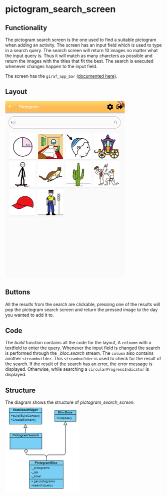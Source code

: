# pictogram_search_screen

## Functionality
The pictogram search screen is the one used to find a suitable pictogram when adding an activity. The screen has an input field which is used to type in a search query. The search screen will return 10 images no matter what the input query is. Thus it will match as many charcters as possible and return the images with the titles that fit the best. The search is executed whenever changes happen to the input field.

The screen has the `giraf_app_bar` [(documented here)](../widgets/giraf_app_bar_widget.md).
## Layout
![The pictogram search screen](../pictures/pictogram_search_screen.PNG)

## Buttons
All the results from the search are clickable, pressing one of the results will pop the pictogram search screen and return the pressed image to the day you wanted to add it to.

## Code
The *build* function contains all the code for the layout, A `coloumn` with a textfield to enter the query. Whenever the input field is changed the search is performed through the *_bloc.search* stream. The `column` also contains another `streambuilder`. This `streambuilder` is used to check for the result of the search. If the result of the search has an error, the error message is displayed. Otherwise, while searching a `circularProgressIndicator` is displayed. 

## Structure
The diagram shows the structure of *pictogram_search_screen*.
![The UML diagram](../pictures/pictogram_search_screen_UML.PNG)